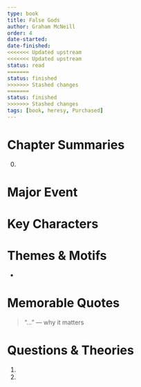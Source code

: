 ```yaml
---
type: book
title: False Gods
author: Graham McNeill
order: 4
date-started: 
date-finished: 
<<<<<<< Updated upstream
<<<<<<< Updated upstream
status: read
=======
status: finished
>>>>>>> Stashed changes
=======
status: finished
>>>>>>> Stashed changes
tags: [book, heresy, Purchased]
---
```

# Chapter Summaries
0. 
 
# Major Event



# Key Characters


# Themes & Motifs
- 

# Memorable Quotes
> “...” — why it matters

# Questions & Theories
1. 
2. 